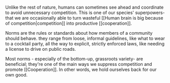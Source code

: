 Unlike the rest of nature, humans can sometimes see ahead and coordinate to avoid unnecessary competition. This is one of our species' superpowers- that we are occasionally able to turn wasteful [[Human brain is big because of competition|competition]] into productive [[cooperation]]. 

Norms are the rules or standards about how members of a community should behave. they range from loose, informal guidelines, like what to wear to a cocktail party, all the way to explicit, strictly enforced laws, like needing a license to drive on public roads.

Most norms - especially of the bottom-up, grassroots variety- are beneficial; they're one of the main ways we suppress competition and promote [[Cooperation]]. In other words, we hold ourselves back for our own good.



